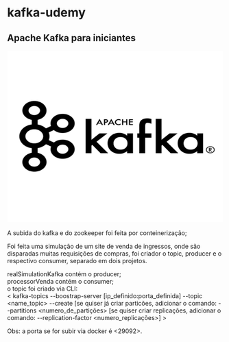 # kafka-udemy
<h2>
  Apache Kafka para iniciantes
</h2>

<img alt="Banner Kafka" src="./assets/apache_kafka.png" width="950" height="400"/>


A subida do kafka e do zookeeper foi feita por conteinerização;

Foi feita uma simulação de um site de venda de ingressos, onde são disparadas muitas requisições de compras, foi criador o topic, producer e o respectivo consumer, 
separado em dois projetos.

realSimulationKafka contém o producer; <br>
processorVenda contém o consumer; <br>
o topic foi criado via CLI: <br> 
< kafka-topics --boostrap-server [ip_definido:porta_definida] --topic <name_topic> --create [se quiser já criar particões, adicionar o comando: --partitions <numero_de_partições> [se quiser criar replicações, adicionar o comando: --replication-factor <numero_replicações>] >

Obs: a porta se for subir via docker é <29092>. 
